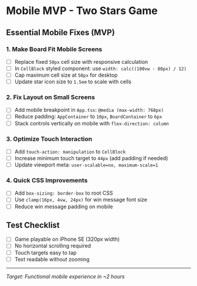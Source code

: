 # Mobile MVP - Two Stars Game

## Essential Mobile Fixes (MVP)

### 1. Make Board Fit Mobile Screens

- [ ] Replace fixed `50px` cell size with responsive calculation
- [ ] In `CellBlock` styled component: use `width: calc((100vw - 80px) / 12)`
- [ ] Cap maximum cell size at `50px` for desktop
- [ ] Update star icon size to `1.5em` to scale with cells

### 2. Fix Layout on Small Screens

- [ ] Add mobile breakpoint in `App.tsx`: `@media (max-width: 768px)`
- [ ] Reduce padding: `AppContainer` to `10px`, `BoardContainer` to `6px`
- [ ] Stack controls vertically on mobile with `flex-direction: column`

### 3. Optimize Touch Interaction

- [ ] Add `touch-action: manipulation` to `CellBlock`
- [ ] Increase minimum touch target to `44px` (add padding if needed)
- [ ] Update viewport meta: `user-scalable=no, maximum-scale=1`

### 4. Quick CSS Improvements

- [ ] Add `box-sizing: border-box` to root CSS
- [ ] Use `clamp(16px, 4vw, 24px)` for win message font size
- [ ] Reduce win message padding on mobile

## Test Checklist

- [ ] Game playable on iPhone SE (320px width)
- [ ] No horizontal scrolling required
- [ ] Touch targets easy to tap
- [ ] Text readable without zooming

---

_Target: Functional mobile experience in ~2 hours_
